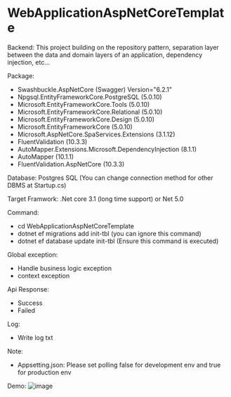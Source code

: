 # WebApplicationAspNetCoreTemplate
Backend: This project building on the repository pattern, separation layer between the data and domain layers of an application, dependency injection, etc... 

Package:
- Swashbuckle.AspNetCore (Swagger) Version="6.2.1"
- Npgsql.EntityFrameworkCore.PostgreSQL (5.0.10)
- Microsoft.EntityFrameworkCore.Tools (5.0.10)
- Microsoft.EntityFrameworkCore.Relational (5.0.10)
- Microsoft.EntityFrameworkCore.Design (5.0.10)
- Microsoft.EntityFrameworkCore (5.0.10)
- Microsoft.AspNetCore.SpaServices.Extensions (3.1.12)
- FluentValidation (10.3.3)
- AutoMapper.Extensions.Microsoft.DependencyInjection (8.1.1)
- AutoMapper (10.1.1) 
- FluentValidation.AspNetCore (10.3.3)

Database: Postgres SQL (You can change connection method for other DBMS at Startup.cs)

Target Framwork: .Net core 3.1 (long time support) or Net 5.0

Command: 
- cd WebApplicationAspNetCoreTemplate
- dotnet ef migrations add init-tbl (you can ignore this command)
- dotnet ef database update init-tbl (Ensure this command is executed)

Global exception:
- Handle business logic exception
- context exception

Api Response: 
- Success 
- Failed

Log:
- Write log txt

Note:
- Appsetting.json: Please set polling false for development env and true for production env

Demo:
![image](https://user-images.githubusercontent.com/48196420/151704213-060af355-5e4c-4004-9fa2-3dc53fbf8591.png)


